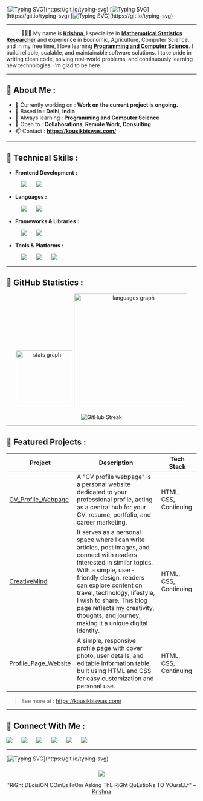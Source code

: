 [![Typing SVG](https://readme-typing-svg.demolab.com?font=Fira+Code&size=25&duration=3000&pause=10000&color=0066ff&width=950&lines=Welcome🌷;)](https://git.io/typing-svg)
[![Typing SVG](https://readme-typing-svg.demolab.com?font=Fira+Code&size=25&duration=3000&pause=10000&color=0066ff&width=950&lines=Hi👋+I'm+Krishna.;)](https://git.io/typing-svg)
[![Typing SVG](https://readme-typing-svg.demolab.com?font=Fira+Code&size=25&duration=3000&pause=10000&color=0066ff&width=950&lines=I'm+a+Researcher+Specializing+in+Mathematical+Statistics.;)](https://git.io/typing-svg)

---

&nbsp;&nbsp;&nbsp;&nbsp;&nbsp;&nbsp;&nbsp;&nbsp;&nbsp;&nbsp;🧑🏻‍💻 My name is **<a href="https://kousikbiswas.com/" target="_blank">Krishna</a>**, I specialize in **<a href="https://kousikbiswas.com/about_me.php" target="_blank">Mathematical Statistics Researcher</a>** and experience in Economic, Agriculture, Computer Science. and in my free time, I love learning **<a href="https://kousikbiswas.com/about_me.php" target="_blank">Programming and Computer Science</a>**. I build reliable, scalable, and maintainable software solutions. I take pride in writing clean code, solving real-world problems, and continuously learning new technologies. I'm glad to be here.

---

## 🔹 About Me :

- 🔭 Currently working on : **Work on the current project is ongoing.**
- 📍 Based in : **Delhi, India**
- 🧠 Always learning : **Programming and Computer Science**
- 🤝 Open to : **Collaborations, Remote Work, Consulting**
- 📫 Contact : **https://kousikbiswas.com/**

---

## 🔹 Technical Skills :

- **Frontend Development :**

<p align="left">
  &nbsp;&nbsp;&nbsp;&nbsp;&nbsp;&nbsp;&nbsp;&nbsp;&nbsp;&nbsp;<a href="https://html.com/" target="_blank"><img src="https://img.icons8.com/?size=50&id=20909&format=png&color=000000"/></a>
  &nbsp;&nbsp;&nbsp;&nbsp;&nbsp;<a href="https://www.w3schools.com/css/" target="_blank"><img src="https://img.icons8.com/?size=50&id=21278&format=png&color=000000"/></a>
</p>

- **Languages :**  

<p align="left">
  &nbsp;&nbsp;&nbsp;&nbsp;&nbsp;&nbsp;&nbsp;&nbsp;&nbsp;&nbsp;<a href="https://www.python.org/" target="_blank"><img src="https://img.icons8.com/?size=50&id=l75OEUJkPAk4&format=png&color=000000"/></a>
  &nbsp;&nbsp;&nbsp;&nbsp;&nbsp;<a href="https://www.javascript.com/" target="_blank"><img src="https://img.icons8.com/?size=50&id=PXTY4q2Sq2lG&format=png&color=000000"/></a>
</p>

<!--Python, TypeScript, Java, C++-->

- **Frameworks & Libraries :**  

<p align="left">
  &nbsp;&nbsp;&nbsp;&nbsp;&nbsp;&nbsp;&nbsp;&nbsp;&nbsp;&nbsp;<a href="https://reactjs.org/" target="_blank"><img src="https://img.icons8.com/?size=50&id=hCgWxZnDjiIJ&format=png&color=61DBFB"/></a>
  &nbsp;&nbsp;&nbsp;&nbsp;&nbsp;<a href="https://nodejs.org/" target="_blank"><img src="https://img.icons8.com/?size=50&id=54087&format=png&color=000000"/></a>
</p>

<!--Express, Next.js, Django, Flask-->

- **Tools & Platforms :**  

<p align="left">
  &nbsp;&nbsp;&nbsp;&nbsp;&nbsp;&nbsp;&nbsp;&nbsp;&nbsp;&nbsp;<a href="https://code.visualstudio.com/" target="_blank"><img src="https://img.icons8.com/?size=50&id=0OQR1FYCuA9f&format=png&color=000000"/></a>
  &nbsp;&nbsp;&nbsp;&nbsp;&nbsp;<a href="https://git-scm.com/" target="_blank"><img src="https://img.icons8.com/?size=50&id=20906&format=png&color=000000"/></a>
  &nbsp;&nbsp;&nbsp;&nbsp;&nbsp;<a href="https://github.com/" target="_blank"><img src="https://img.icons8.com/?size=50&id=3tC9EQumUAuq&format=png&color=ffffff"/></a>
</p>

<!--Git, Docker, GitHub Actions, PostgreSQL, MongoDB, AWS, Vercel, Firebase-->

<!-- - **Development Practices :**  -->

<p align="left">

<!--Test-Driven Development (TDD), Agile, CI/CD, Clean Architecture, REST API Design-->

---

## 🔹 GitHub Statistics :

<div align="center">
  <img src="https://github-readme-stats.vercel.app/api?username=codekrishn&hide_title=false&hide_rank=false&show_icons=true&include_all_commits=true&count_private=true&disable_animations=false&theme=dracula&locale=en&hide_border=false" height="150" alt="stats graph"  />
  <img src="https://github-readme-stats.vercel.app/api/top-langs?username=codekrishn&locale=en&hide_title=false&layout=compact&card_width=320&langs_count=5&theme=dracula&hide_border=false" height="300" alt="languages graph"  />

![GitHub Streak](https://github-readme-streak-stats.herokuapp.com/?user=codekrishn&theme=dark-green&hide_border=true)

</div>

---

## 🔹 Featured Projects :

| Project | Description | Tech Stack |
|--------|-------------|------------|
| [CV_Profile_Webpage](https://github.com/codekrishn/CV_Profile_Webpage.git) | A "CV profile webpage" is a personal website dedicated to your professional profile, acting as a central hub for your CV, resume, portfolio, and career marketing. | HTML, CSS, Continuing |
| [CreativeMind](https://github.com/codekrishn/CreativeMind.git) | It serves as a personal space where I can write articles, post images, and connect with readers interested in similar topics. With a simple, user-friendly design, readers can explore content on travel, technology, lifestyle, I wish to share. This blog page reflects my creativity, thoughts, and journey, making it a unique digital identity. | HTML, CSS, Continuing |
| [Profile_Page_Website](https://github.com/codekrishn/Profile_Page_Website.git) | A simple, responsive profile page with cover photo, user details, and editable information table, built using HTML and CSS for easy customization and personal use. | HTML, CSS, Continuing |

> See more at : https://kousikbiswas.com/

---

## 🔹 Connect With Me :

<p align="left">
  <a href="https://kousikbiswas.com/" target="_blank"><img src="https://img.icons8.com/?size=50&id=68406&format=png&color=0066ff"/></a>
  &nbsp;&nbsp;&nbsp;&nbsp;&nbsp;<a href="mailto:your.codekrishn@example.com" target="_blank"><img src="https://img.icons8.com/color/48/000000/gmail.png"/></a>
  &nbsp;&nbsp;&nbsp;&nbsp;&nbsp;<a href="https://www.facebook.com/i.krishnabiswas" target="_blank"><img src="https://img.icons8.com/?size=50&id=8818&format=png&color=1778F2"/></a>
  &nbsp;&nbsp;&nbsp;&nbsp;&nbsp;<a href="https://www.instagram.com/i.krishnabiswas" target="_blank"><img src="https://img.icons8.com/?size=50&id=Xy10Jcu1L2Su&format=png&color=000000"/></a>
  &nbsp;&nbsp;&nbsp;&nbsp;&nbsp;<a href="https://www.linkedin.com/in/ikrishnabiswas" target="_blank"><img src="https://img.icons8.com/?size=50&id=8808&format=png&color=0A66C2"/></a>
  &nbsp;&nbsp;&nbsp;&nbsp;&nbsp;<a href="https://x.com/ikousikbiswas" target="_blank"><img src="https://img.icons8.com/?size=50&id=8824&format=png&color=1DA1F2"/></a>
  <!-- Add or remove social icons -->
</p>

---

[![Typing SVG](https://readme-typing-svg.demolab.com?font=Fira+Code&size=32&duration=3000&pause=1000&color=0066ff&center=true&vCenter=true&width=660&lines=Thank+you+for+visiting+my+profile!;)](https://git.io/typing-svg)

###

<!-- Footer -->
<p align="center">
  <img src="https://capsule-render.vercel.app/api?type=waving&color=0066ff&height=100&section=footer"/>
</p>

<!-- Optional Quote -->
<p align="center">
"RiGht DEcisiON COmEs FrOm Asking ThE RiGht QuEstioNs TO YOursELf" – <a href="https://kousikbiswas.com/" target="_blank">Krishna</a>
</p>
